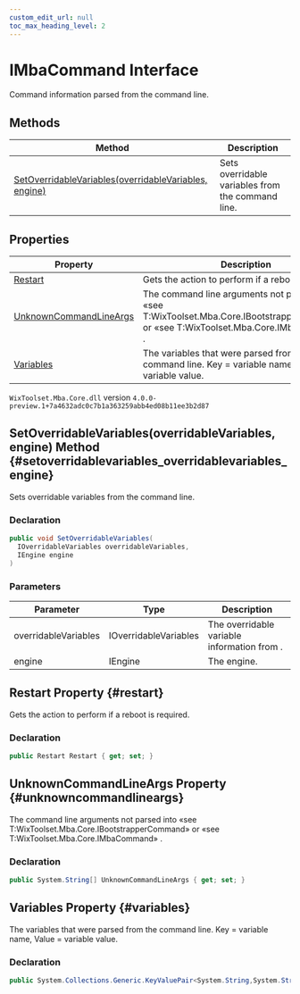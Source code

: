 ```yaml
---
custom_edit_url: null
toc_max_heading_level: 2
---
```

# IMbaCommand Interface
Command information parsed from the command line.
## Methods
| Method | Description |
| ------ | ----------- |
| [SetOverridableVariables(overridableVariables, engine)](#setoverridablevariables_overridablevariables_engine) | Sets overridable variables from the command line. |
## Properties
| Property | Description |
| ------ | ----------- |
| [Restart](#restart) | Gets the action to perform if a reboot is required. |
| [UnknownCommandLineArgs](#unknowncommandlineargs) | The command line arguments not parsed into «see T:WixToolset.Mba.Core.IBootstrapperCommand» or «see T:WixToolset.Mba.Core.IMbaCommand» . |
| [Variables](#variables) | The variables that were parsed from the command line. Key = variable name, Value = variable value. |
`WixToolset.Mba.Core.dll` version `4.0.0-preview.1+7a4632adc0c7b1a363259abb4ed08b11ee3b2d87`
## SetOverridableVariables(overridableVariables, engine) Method {#setoverridablevariables_overridablevariables_engine}
Sets overridable variables from the command line.
### Declaration
```cs
public void SetOverridableVariables(
  IOverridableVariables overridableVariables,
  IEngine engine
)
```
### Parameters
| Parameter | Type | Description |
| --------- | ---- | ----------- |
| overridableVariables | IOverridableVariables | The overridable variable information from . |
| engine | IEngine | The engine. |
## Restart Property {#restart}
Gets the action to perform if a reboot is required.
### Declaration
```cs
public Restart Restart { get; set; } 
```
## UnknownCommandLineArgs Property {#unknowncommandlineargs}
The command line arguments not parsed into «see T:WixToolset.Mba.Core.IBootstrapperCommand» or «see T:WixToolset.Mba.Core.IMbaCommand» .
### Declaration
```cs
public System.String[] UnknownCommandLineArgs { get; set; } 
```
## Variables Property {#variables}
The variables that were parsed from the command line. Key = variable name, Value = variable value.
### Declaration
```cs
public System.Collections.Generic.KeyValuePair<System.String,System.String><> Variables { get; set; } 
```
